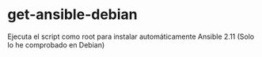 # get-ansible-debian
Ejecuta el script como root para instalar automáticamente Ansible 2.11
(Solo lo he comprobado en Debian)
